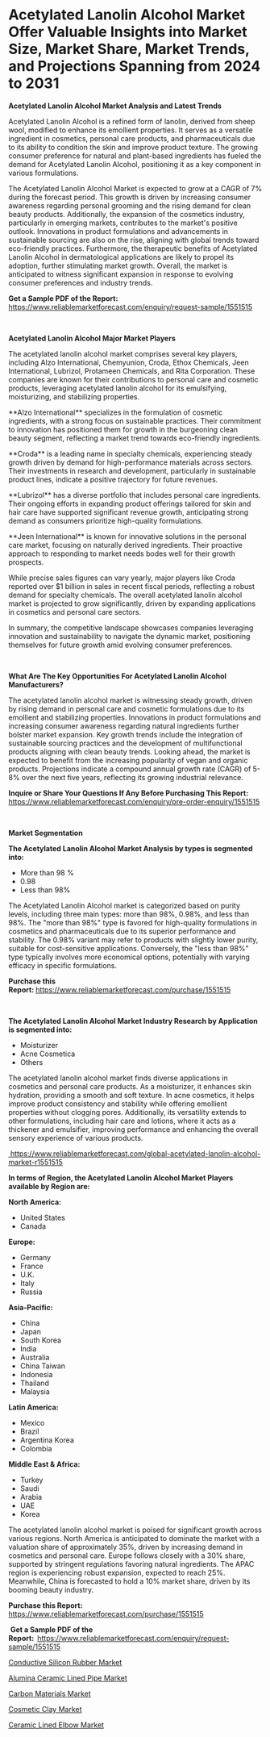 <p><h1>Acetylated Lanolin Alcohol Market Offer Valuable Insights into Market Size, Market Share, Market Trends, and Projections Spanning from 2024 to 2031</h1></p><p><strong>Acetylated Lanolin Alcohol Market Analysis and Latest Trends</strong></p>
<p><p>Acetylated Lanolin Alcohol is a refined form of lanolin, derived from sheep wool, modified to enhance its emollient properties. It serves as a versatile ingredient in cosmetics, personal care products, and pharmaceuticals due to its ability to condition the skin and improve product texture. The growing consumer preference for natural and plant-based ingredients has fueled the demand for Acetylated Lanolin Alcohol, positioning it as a key component in various formulations.</p><p>The Acetylated Lanolin Alcohol Market is expected to grow at a CAGR of 7% during the forecast period. This growth is driven by increasing consumer awareness regarding personal grooming and the rising demand for clean beauty products. Additionally, the expansion of the cosmetics industry, particularly in emerging markets, contributes to the market's positive outlook. Innovations in product formulations and advancements in sustainable sourcing are also on the rise, aligning with global trends toward eco-friendly practices. Furthermore, the therapeutic benefits of Acetylated Lanolin Alcohol in dermatological applications are likely to propel its adoption, further stimulating market growth. Overall, the market is anticipated to witness significant expansion in response to evolving consumer preferences and industry trends.</p></p>
<p><strong>Get a Sample PDF of the Report:&nbsp;</strong> <a href="https://www.reliablemarketforecast.com/enquiry/request-sample/1551515?utm_campaign=1129&utm_medium=2&utm_source=Github&utm_content=ia&utm_term=08112024&utm_id=acetylated-lanolin-alcohol">https://www.reliablemarketforecast.com/enquiry/request-sample/1551515</a></p>
<p>&nbsp;</p>
<p><strong>Acetylated Lanolin Alcohol Major Market Players</strong></p>
<p><p>The acetylated lanolin alcohol market comprises several key players, including Alzo International, Chemyunion, Croda, Ethox Chemicals, Jeen International, Lubrizol, Protameen Chemicals, and Rita Corporation. These companies are known for their contributions to personal care and cosmetic products, leveraging acetylated lanolin alcohol for its emulsifying, moisturizing, and stabilizing properties.</p><p>**Alzo International** specializes in the formulation of cosmetic ingredients, with a strong focus on sustainable practices. Their commitment to innovation has positioned them for growth in the burgeoning clean beauty segment, reflecting a market trend towards eco-friendly ingredients.</p><p>**Croda** is a leading name in specialty chemicals, experiencing steady growth driven by demand for high-performance materials across sectors. Their investments in research and development, particularly in sustainable product lines, indicate a positive trajectory for future revenues.</p><p>**Lubrizol** has a diverse portfolio that includes personal care ingredients. Their ongoing efforts in expanding product offerings tailored for skin and hair care have supported significant revenue growth, anticipating strong demand as consumers prioritize high-quality formulations.</p><p>**Jeen International** is known for innovative solutions in the personal care market, focusing on naturally derived ingredients. Their proactive approach to responding to market needs bodes well for their growth prospects.</p><p>While precise sales figures can vary yearly, major players like Croda reported over $1 billion in sales in recent fiscal periods, reflecting a robust demand for specialty chemicals. The overall acetylated lanolin alcohol market is projected to grow significantly, driven by expanding applications in cosmetics and personal care sectors. </p><p>In summary, the competitive landscape showcases companies leveraging innovation and sustainability to navigate the dynamic market, positioning themselves for future growth amid evolving consumer preferences.</p></p>
<p>&nbsp;</p>
<p><strong>What Are The Key Opportunities For Acetylated Lanolin Alcohol Manufacturers?</strong></p>
<p><p>The acetylated lanolin alcohol market is witnessing steady growth, driven by rising demand in personal care and cosmetic formulations due to its emollient and stabilizing properties. Innovations in product formulations and increasing consumer awareness regarding natural ingredients further bolster market expansion. Key growth trends include the integration of sustainable sourcing practices and the development of multifunctional products aligning with clean beauty trends. Looking ahead, the market is expected to benefit from the increasing popularity of vegan and organic products. Projections indicate a compound annual growth rate (CAGR) of 5-8% over the next five years, reflecting its growing industrial relevance.</p></p>
<p><strong>Inquire or Share Your Questions If Any Before Purchasing This Report:</strong> <a href="https://www.reliablemarketforecast.com/enquiry/pre-order-enquiry/1551515?utm_campaign=1129&utm_medium=2&utm_source=Github&utm_content=ia&utm_term=08112024&utm_id=acetylated-lanolin-alcohol">https://www.reliablemarketforecast.com/enquiry/pre-order-enquiry/1551515</a></p>
<p>&nbsp;</p>
<p><strong>Market Segmentation</strong></p>
<p><strong>The Acetylated Lanolin Alcohol Market Analysis by types is segmented into:</strong></p>
<p><ul><li>More than 98 %</li><li>0.98</li><li>Less than 98%</li></ul></p>
<p><p>The Acetylated Lanolin Alcohol market is categorized based on purity levels, including three main types: more than 98%, 0.98%, and less than 98%. The "more than 98%" type is favored for high-quality formulations in cosmetics and pharmaceuticals due to its superior performance and stability. The 0.98% variant may refer to products with slightly lower purity, suitable for cost-sensitive applications. Conversely, the "less than 98%" type typically involves more economical options, potentially with varying efficacy in specific formulations.</p></p>
<p><strong>Purchase this Report:&nbsp;</strong><a href="https://www.reliablemarketforecast.com/purchase/1551515?utm_campaign=1129&utm_medium=2&utm_source=Github&utm_content=ia&utm_term=08112024&utm_id=acetylated-lanolin-alcohol">https://www.reliablemarketforecast.com/purchase/1551515</a></p>
<p>&nbsp;</p>
<p><strong>The Acetylated Lanolin Alcohol Market Industry Research by Application is segmented into:</strong></p>
<p><ul><li>Moisturizer</li><li>Acne Cosmetica</li><li>Others</li></ul></p>
<p><p>The acetylated lanolin alcohol market finds diverse applications in cosmetics and personal care products. As a moisturizer, it enhances skin hydration, providing a smooth and soft texture. In acne cosmetics, it helps improve product consistency and stability while offering emollient properties without clogging pores. Additionally, its versatility extends to other formulations, including hair care and lotions, where it acts as a thickener and emulsifier, improving performance and enhancing the overall sensory experience of various products.</p></p>
<p><a href="https://www.reliablemarketforecast.com/global-acetylated-lanolin-alcohol-market-r1551515?utm_campaign=1129&utm_medium=2&utm_source=Github&utm_content=ia&utm_term=08112024&utm_id=acetylated-lanolin-alcohol">&nbsp;https://www.reliablemarketforecast.com/global-acetylated-lanolin-alcohol-market-r1551515</a></p>
<p><strong>In terms of Region, the Acetylated Lanolin Alcohol Market Players available by Region are:</strong></p>
<p>
    <p> <strong> North America: </strong>
        <ul>
            <li>United States</li>
            <li>Canada</li>
        </ul>
        </p> 
    <p> <strong> Europe: </strong>
        <ul>
            <li>Germany</li>
            <li>France</li>
            <li>U.K.</li>
            <li>Italy</li>
            <li>Russia</li>
        </ul>
        </p> 
    <p> <strong> Asia-Pacific: </strong>
        <ul>
            <li>China</li>
            <li>Japan</li>
            <li>South Korea</li>
            <li>India</li>
            <li>Australia</li>
            <li>China Taiwan</li>
            <li>Indonesia</li>
            <li>Thailand</li>
            <li>Malaysia</li>
        </ul>
        </p> 
    <p> <strong> Latin America: </strong>
        <ul>
            <li>Mexico</li>
            <li>Brazil</li>
            <li>Argentina Korea</li>
            <li>Colombia</li>
        </ul>
        </p> 
    <p> <strong> Middle East & Africa: </strong>
        <ul>
            <li>Turkey</li>
            <li>Saudi</li>
            <li>Arabia</li>
            <li>UAE</li>
            <li>Korea</li>
        </ul>
    </p>
    </p>
<p><p>The acetylated lanolin alcohol market is poised for significant growth across various regions. North America is anticipated to dominate the market with a valuation share of approximately 35%, driven by increasing demand in cosmetics and personal care. Europe follows closely with a 30% share, supported by stringent regulations favoring natural ingredients. The APAC region is experiencing robust expansion, expected to reach 25%. Meanwhile, China is forecasted to hold a 10% market share, driven by its booming beauty industry.</p></p>
<p><strong>Purchase this Report: </strong><a href="https://www.reliablemarketforecast.com/purchase/1551515?utm_campaign=1129&utm_medium=2&utm_source=Github&utm_content=ia&utm_term=08112024&utm_id=acetylated-lanolin-alcohol">https://www.reliablemarketforecast.com/purchase/1551515</a></p>
<p>&nbsp;<strong>Get a Sample PDF of the Report:&nbsp;&nbsp;</strong><a href="https://www.reliablemarketforecast.com/enquiry/request-sample/1551515?utm_campaign=1129&utm_medium=2&utm_source=Github&utm_content=ia&utm_term=08112024&utm_id=acetylated-lanolin-alcohol">https://www.reliablemarketforecast.com/enquiry/request-sample/1551515</a></p>
<p><strong></strong></p>
<p><p><a href="https://github.com/judesaxav/Market-Research-Report-List-1/blob/main/conductive-silicon-rubber-market.md?utm_campaign=1129&utm_medium=2&utm_source=Github&utm_content=ia&utm_term=08112024&utm_id=acetylated-lanolin-alcohol">Conductive Silicon Rubber Market</a></p><p><a href="https://github.com/ellenqyqdyches/Market-Research-Report-List-1/blob/main/alumina-ceramic-lined-pipe-market.md?utm_campaign=1129&utm_medium=2&utm_source=Github&utm_content=ia&utm_term=08112024&utm_id=acetylated-lanolin-alcohol">Alumina Ceramic Lined Pipe Market</a></p><p><a href="https://github.com/marcouhbmammoc/Market-Research-Report-List-1/blob/main/carbon-materials-market.md?utm_campaign=1129&utm_medium=2&utm_source=Github&utm_content=ia&utm_term=08112024&utm_id=acetylated-lanolin-alcohol">Carbon Materials Market</a></p><p><a href="https://github.com/cleora2ime/Market-Research-Report-List-1/blob/main/cosmetic-clay-market.md?utm_campaign=1129&utm_medium=2&utm_source=Github&utm_content=ia&utm_term=08112024&utm_id=acetylated-lanolin-alcohol">Cosmetic Clay Market</a></p><p><a href="https://github.com/azucena6lzcou/Market-Research-Report-List-1/blob/main/ceramic-lined-elbow-market.md?utm_campaign=1129&utm_medium=2&utm_source=Github&utm_content=ia&utm_term=08112024&utm_id=acetylated-lanolin-alcohol">Ceramic Lined Elbow Market</a></p></p>